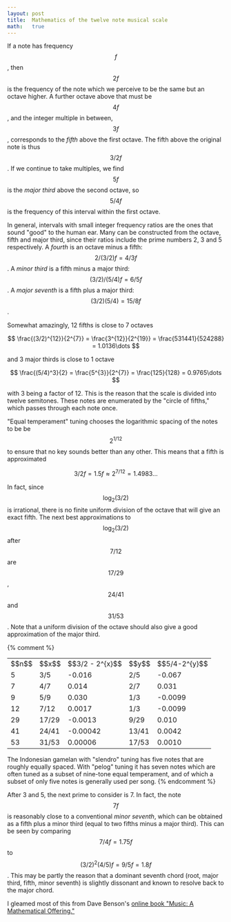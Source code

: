 ```yaml
---
layout: post
title:  Mathematics of the twelve note musical scale
math:   true
---
```


If a note has frequency $$f$$, then $$2f$$ is the frequency of the note which we perceive to be the same but an octave higher.
A further octave above that must be $$4f$$, and the integer multiple in between, $$3f$$, corresponds to the _fifth_ above the first octave.
The fifth above the original note is thus $$3/2 f$$.
If we continue to take multiples, we find $$5f$$ is the _major third_ above the second octave, so $$5/4 f$$ is the frequency of this interval within the first octave.

In general, intervals with small integer frequency ratios are the ones that sound "good" to the human ear.
Many can be constructed from the octave, fifth and major third, since their ratios include the prime numbers 2, 3 and 5 respectively.
A _fourth_ is an octave minus a fifth: $$2 / (3/2) f = 4/3f $$.
A _minor third_ is a fifth minus a major third: $$(3/2) / (5/4) f = 6/5 f$$.
A _major seventh_ is a fifth plus a major third: $$(3/2)(5/4) = 15/8 f$$.

Somewhat amazingly, 12 fifths is close to 7 octaves

$$
\frac{(3/2)^{12}}{2^{7}}
= \frac{3^{12}}{2^{19}}
= \frac{531441}{524288}
= 1.0136\dots
$$

and 3 major thirds is close to 1 octave

$$
\frac{(5/4)^3}{2}
= \frac{5^{3}}{2^{7}}
= \frac{125}{128}
= 0.9765\dots
$$

with 3 being a factor of 12.
This is the reason that the scale is divided into twelve semitones.
These notes are enumerated by the "circle of fifths," which passes through each note once.

"Equal temperament" tuning chooses the logarithmic spacing of the notes to be be $$2^{1/12}$$ to ensure that no key sounds better than any other.
This means that a fifth is approximated

$$
3/2f = 1.5f \approx 2^{7/12} = 1.4983\dots
$$

In fact, since $$\log_{2}(3/2)$$ is irrational, there is no finite uniform division of the octave that will give an exact fifth.
The next best approximations to $$\log_{2}(3/2)$$ after $$7/12$$ are $$17/29$$, $$24/41$$ and $$31/53$$.
Note that a uniform division of the octave should also give a good approximation of the major third.

{% comment %}
<table>
<tr><td> $$n$$ </td><td> $$x$$ </td><td> $$3/2 - 2^{x}$$ </td><td> $$y$$ </td><td> $$5/4-2^{y}$$ </td></tr>
<tr><td> 5 </td><td> 3/5 </td><td> -0.016 </td><td> 2/5 </td><td> -0.067 </td></tr>
<tr><td> 7 </td><td> 4/7 </td><td> 0.014 </td><td> 2/7 </td><td> 0.031 </td></tr>
<tr><td> 9 </td><td> 5/9 </td><td> 0.030 </td><td> 1/3 </td><td> -0.0099 </td></tr>
<tr><td> 12 </td><td> 7/12 </td><td> 0.0017 </td><td> 1/3 </td><td> -0.0099 </td></tr>
<tr><td> 29 </td><td> 17/29 </td><td> -0.0013 </td><td> 9/29 </td><td> 0.010 </td></tr>
<tr><td> 41 </td><td> 24/41 </td><td> -0.00042 </td><td> 13/41 </td><td> 0.0042 </td></tr>
<tr><td> 53 </td><td> 31/53 </td><td> 0.00006 </td><td> 17/53 </td><td> 0.0010 </td></tr>
</table>

The Indonesian gamelan with "slendro" tuning has five notes that are roughly equally spaced.
With "pelog" tuning it has seven notes which are often tuned as a subset of nine-tone equal temperament, and of which a subset of only five notes is generally used per song.
{% endcomment %}

After 3 and 5, the next prime to consider is 7.
In fact, the note $$7f$$ is reasonably close to a conventional _minor seventh_, which can be obtained as a fifth plus a minor third (equal to two fifths minus a major third).
This can be seen by comparing $$7/4f = 1.75f$$ to $$(3/2)^{2} (4/5) f = 9/5 f = 1.8f$$.
This may be partly the reason that a dominant seventh chord (root, major third, fifth, minor seventh) is slightly dissonant and known to resolve back to the major chord.

I gleamed most of this from Dave Benson's <a href="http://homepages.abdn.ac.uk/mth192/pages/html/maths-music.html">online book "Music: A Mathematical Offering."</a>
